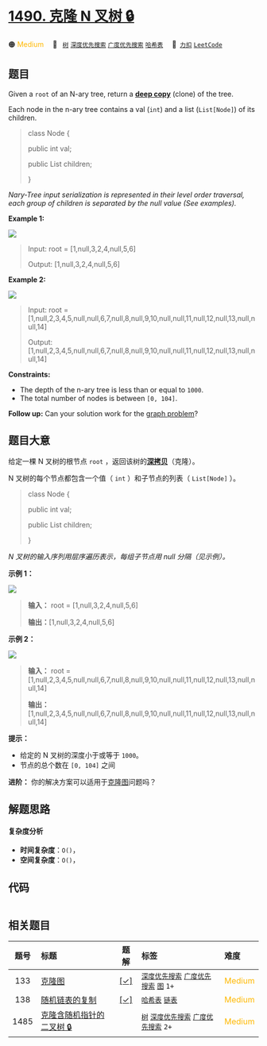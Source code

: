 # [1490. 克隆 N 叉树 🔒](https://2xiao.github.io/leetcode-js/problem/1490.html)

🟠 <font color=#ffb800>Medium</font>&emsp; 🔖&ensp; [`树`](/tag/tree.md) [`深度优先搜索`](/tag/depth-first-search.md) [`广度优先搜索`](/tag/breadth-first-search.md) [`哈希表`](/tag/hash-table.md)&emsp; 🔗&ensp;[`力扣`](https://leetcode.cn/problems/clone-n-ary-tree) [`LeetCode`](https://leetcode.com/problems/clone-n-ary-tree)

## 题目

Given a `root` of an N-ary tree, return a [**deep
copy**](https://en.wikipedia.org/wiki/Object_copying#Deep_copy) (clone) of the
tree.

Each node in the n-ary tree contains a val (`int`) and a list (`List[Node]`)
of its children.

> 
> 
> 
> 
> 
> class Node {
> 
> > 
> public int val;
> 
> > 
> public List<Node> children;
> 
> }
> 
> 

_Nary-Tree input serialization is represented in their level order traversal,
each group of children is separated by the null value (See examples)._



**Example 1:**

![](https://fastly.jsdelivr.net/gh/doocs/leetcode@main/solution/1400-1499/1490.Clone%20N-ary%20Tree/images/narytreeexample.png)

> Input: root = [1,null,3,2,4,null,5,6]
> 
> Output: [1,null,3,2,4,null,5,6]

**Example 2:**

![](https://fastly.jsdelivr.net/gh/doocs/leetcode@main/solution/1400-1499/1490.Clone%20N-ary%20Tree/images/sample_4_964.png)

> Input: root = [1,null,2,3,4,5,null,null,6,7,null,8,null,9,10,null,null,11,null,12,null,13,null,null,14]
> 
> Output: [1,null,2,3,4,5,null,null,6,7,null,8,null,9,10,null,null,11,null,12,null,13,null,null,14]

**Constraints:**

  * The depth of the n-ary tree is less than or equal to `1000`.
  * The total number of nodes is between `[0, 104]`.



**Follow up:** Can your solution work for the [graph
problem](https://leetcode.com/problems/clone-graph/)?


## 题目大意

给定一棵 N 叉树的根节点 `root`
，返回该树的[**深拷贝**](https://baike.baidu.com/item/深拷贝/22785317?fr=aladdin)（克隆）。

N 叉树的每个节点都包含一个值（ `int` ）和子节点的列表（ `List[Node]` ）。

> 
> 
> 
> 
> 
> class Node {
> 
> > 
> public int val;
> 
> > 
> public List<Node> children;
> 
> }
> 
> 

_N 叉树的输入序列用层序遍历表示，每组子节点用 null 分隔（见示例）。_



**示例 1：**

![](https://fastly.jsdelivr.net/gh/doocs/leetcode@main/solution/1400-1499/1490.Clone%20N-ary%20Tree/images/narytreeexample.png)

> 
> 
> 
> 
> 
> **输入：** root = [1,null,3,2,4,null,5,6]
> 
> **输出：**[1,null,3,2,4,null,5,6]
> 
> 

**示例 2：**

![](https://fastly.jsdelivr.net/gh/doocs/leetcode@main/solution/1400-1499/1490.Clone%20N-ary%20Tree/images/sample_4_964.png)

> 
> 
> 
> 
> 
> **输入：** root = [1,null,2,3,4,5,null,null,6,7,null,8,null,9,10,null,null,11,null,12,null,13,null,null,14]
> 
> **输出：**[1,null,2,3,4,5,null,null,6,7,null,8,null,9,10,null,null,11,null,12,null,13,null,null,14]
> 
> 



**提示：**

  * 给定的 N 叉树的深度小于或等于 `1000`。
  * 节点的总个数在 `[0, 104]` 之间



**进阶：** 你的解决方案可以适用于[克隆图](https://leetcode.cn/problems/clone-graph/)问题吗？


## 解题思路

#### 复杂度分析

- **时间复杂度**：`O()`，
- **空间复杂度**：`O()`，

## 代码

```javascript

```

## 相关题目

<!-- prettier-ignore -->
| 题号 | 标题 | 题解 | 标签 | 难度 |
| :------: | :------ | :------: | :------ | :------ |
| 133 | [克隆图](https://leetcode.com/problems/clone-graph) | [[✓]](/problem/0133.md) |  [`深度优先搜索`](/tag/depth-first-search.md) [`广度优先搜索`](/tag/breadth-first-search.md) [`图`](/tag/graph.md) `1+` | <font color=#ffb800>Medium</font> |
| 138 | [随机链表的复制](https://leetcode.com/problems/copy-list-with-random-pointer) | [[✓]](/problem/0138.md) |  [`哈希表`](/tag/hash-table.md) [`链表`](/tag/linked-list.md) | <font color=#ffb800>Medium</font> |
| 1485 | [克隆含随机指针的二叉树 🔒](https://leetcode.com/problems/clone-binary-tree-with-random-pointer) |  |  [`树`](/tag/tree.md) [`深度优先搜索`](/tag/depth-first-search.md) [`广度优先搜索`](/tag/breadth-first-search.md) `2+` | <font color=#ffb800>Medium</font> |